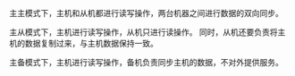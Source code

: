 主主模式下，主机和从机都进行读写操作，两台机器之间进行数据的双向同步。

主从模式下，主机进行读写操作，从机只进行读操作。 同时，从机还要负责将主机的数据复制过来，与主机数据保持一致。

主备模式下，主机进行读写操作，备机负责同步主机的数据，不对外提供服务。